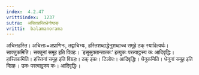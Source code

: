 ```yaml
---
index:  4.2.47
vrittiindex:  1237
sutra:  अचित्तहस्तिधेनोष्ठक्
vritti:  balamanorama 
---
```


अचित्तहस्ति। अचित्ताः=अप्राणिनः, तद्वाचिभ्यः, हस्तिशब्दाद्धेनुशब्दाच्च समूहे ठक् स्यादित्यर्थः। साक्तुकमिति। सक्तूनां समूह इति विग्रहः। `इसुसुक्तान्तात्कः' इत्युकः परत्वाट्ठस्य कः आदिवृद्धिः। हास्तिकमिति। हस्तिनां समूह इति विग्रहः। ठक् इकः। टिलोपः। आदिवृद्धिः। धैनुकमिति। धेनूनां समूह इति विग्रहः। उकः परत्वाट्ठस्य कः। आदिवृद्धिः।

